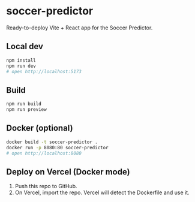 # soccer-predictor

Ready-to-deploy Vite + React app for the Soccer Predictor.

## Local dev

```bash
npm install
npm run dev
# open http://localhost:5173
```

## Build

```bash
npm run build
npm run preview
```

## Docker (optional)

```bash
docker build -t soccer-predictor .
docker run -p 8080:80 soccer-predictor
# open http://localhost:8080
```

## Deploy on Vercel (Docker mode)

1. Push this repo to GitHub.
2. On Vercel, import the repo. Vercel will detect the Dockerfile and use it.
